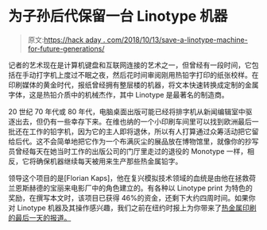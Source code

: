 # 为子孙后代保留一台 Linotype 机器

> 原文:[https://hack aday . com/2018/10/13/save-a-linotype-machine-for-future-generations/](https://hackaday.com/2018/10/13/save-a-linotype-machine-for-future-generations/)

记者的艺术现在是计算机键盘和互联网连接的艺术之一，但曾经有一段时间，它包括在手动打字机上度过不眠之夜，然后花时间审阅刚用热铅字打印的纸张校样。在印刷媒体的黄金时代，报纸曾经拥有整层楼的机器，将文本快速转换成定制的金属字体，这是热铅介质中的机械杰作，其中 Linotype 是最著名的制造商。

20 世纪 70 年代或 80 年代，电脑桌面出版可能已经将排字机从新闻编辑室中驱逐出去，但仍有一些幸存下来。在维也纳的一个小印刷车间里可以找到欧洲最后一批还在工作的铅字机，因为它的主人即将退休，所以有人打算通过众筹活动把它留给后代。这不会简单地把它作为一个布满灰尘的展品放在博物馆里，就像你的抄写员曾经每天在她当时工作的出版公司的门厅里走过的退役的 Monotype 一样，相反，它将确保机器继续每天被用来生产那些热金属铅字。

领导这个项目的是[Florian Kaps]，他在复兴模拟技术领域的血统是由他在拯救荷兰恩斯赫德的宝丽来电影厂中的角色建立的。有各种以 Linotype print 为特色的奖励，在撰写本文时，该项目已获得 46%的资金，还剩下大约四周时间。如果你对 Linotype 机器及其操作感兴趣，我们之前在纽约时报上为你带来了[热金属印刷的最后一天的报道。](https://hackaday.com/2016/10/08/the-haunting-last-day-of-hot-metal-typesetting-at-the-new-york-times/)